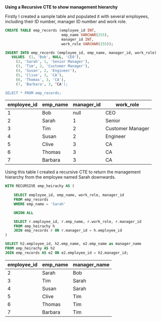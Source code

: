 **Using a Recursive CTE to show management hierarchy**

Firstly I created a sample table and populated it with several employees, including their ID number, manager ID number and work role.

```sql
CREATE TABLE emp_records (employee_id INT, 
                          emp_name VARCHAR(255), 
                          manager_id INT, 
                          work_role VARCHAR(255));

INSERT INTO emp_records (employee_id, emp_name, manager_id, work_role)  
   VALUES  (1, 'Bob', NULL, 'CEO'),
	 (2, 'Sarah', 1, 'Senior Manager'),
	 (3, 'Tim', 2, 'Customer Manager'),
	 (4, 'Susan', 2, 'Engineer'),
	 (5, 'Clive', 3, 'CA'),
	 (6, 'Thomas', 3, 'CA'),
	 (7, 'Barbara', 3, ‘CA');

SELECT * FROM emp_records;
```

| employee_id | emp_name | manager_id | work_role |
|-------------|----------|------------|-----------|
| 1	 | Bob		| null | CEO | 
| 2	| Sarah |	1	| Senior | Manager |
| 3	| Tim	| 2	| Customer Manager |
| 4	| Susan | 2	| Engineer |
| 5	| Clive 	| 3	| CA | 
| 6	| Thomas 	| 3	| CA |
| 7	| Barbara 	| 3	| CA |


Using this table I created a recursive CTE to return the management hierarchy from the employee named Sarah downwards.

```sql
WITH RECURSIVE emp_heirachy AS (
    
    SELECT employee_id, emp_name, work_role, manager_id
    FROM emp_records
    WHERE emp_name = 'Sarah'

    UNION ALL

    SELECT r.employee_id, r.emp_name, r.work_role, r.manager_id
    FROM emp_heirachy h
    JOIN emp_records r ON r.manager_id = h.employee_id
)

SELECT h2.employee_id, h2.emp_name, e2.emp_name as manager_name 
FROM emp_heirachy AS h2
JOIN emp_records AS e2 ON e2.employee_id = h2.manager_id;

```


| employee_id | emp_name | manager_name |
|-------------|----------|--------------|
| 2	| Sarah | Bob |
| 3	| Tim | Sarah |
| 4	 | Susan | Sarah |
| 5	| Clive | Tim |
| 6	| Thomas | Tim |
| 7	| Barbara |Tim |

